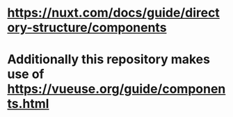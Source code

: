 # https://nuxt.com/docs/guide/directory-structure/components
# Additionally this repository makes use of https://vueuse.org/guide/components.html